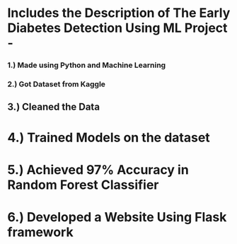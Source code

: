 # Includes the Description of The Early Diabetes Detection Using ML Project -  ###
### 1.) Made using Python and Machine Learning
### 2.) Got Dataset from Kaggle
## 3.) Cleaned the Data
# 4.) Trained Models on the dataset
# 5.) Achieved 97% Accuracy in Random Forest Classifier
# 6.) Developed a Website Using Flask framework
